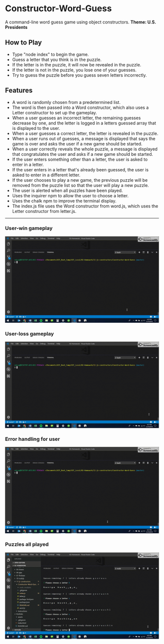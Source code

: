 # Constructor-Word-Guess
A command-line word guess game using object constructors.
**Theme: U.S. Presidents**

## How to Play
  * Type "node index" to begin the game.
  * Guess a letter that you think is in the puzzle.
  * If the letter is in the puzzle, it will now be revealed in the puzzle.
  * If the letter is not in the puzzle, you lose one of your guesses.
  * Try to guess the puzzle before you guess seven letters incorrectly. 

## Features
  * A word is randomly chosen from a predetermined list.
  * The word is then passed into a Word constructor, which also uses a Letter constructor to set up the gameplay.
  * When a user guesses an incorrect letter, the remaining guesses decrease by one, and the letter is logged in a letters guessed array that is displayed to the user.
  * When a user guesses a correct letter, the letter is revealed in the puzzle.
  * When a user runs out of guesses, a message is displayed that says the game is over and asks the user if a new game should be started.
  * When a user correctly reveals the whole puzzle, a message is displayed that congratulates the user and asks if a new game should be started.
  * If the user enters something other than a letter, the user is asked to enter in a letter.
  * If the user enters in a letter that's already been guessed, the user is asked to enter in a different letter.
  * If the user chooses to play a new game, the previous puzzle will be removed from the puzzle list so that the user will play a new puzzle.
  * The user is alerted when all puzzles have been played.
  * Uses the inquirer npm to allow the user to choose a letter.
  * Uses the chalk npm to improve the terminal display.
  * The index.js file uses the Word constructor from word.js, which uses the Letter constructor from letter.js.
  ***
### User-win gameplay
![User-win photo](https://github.com/edcourtney74/Constructor-Word-Guess/blob/master/images/win.gif "User wins")
### User-loss gameplay
![User-loss photo](https://github.com/edcourtney74/Constructor-Word-Guess/blob/master/images/loss.gif "User loses")
### Error handling for user
![Errors photo](https://github.com/edcourtney74/Constructor-Word-Guess/blob/master/images/error_handling.gif "Errors")
### Puzzles all played
![All-played photo](https://github.com/edcourtney74/Constructor-Word-Guess/blob/master/images/all_played.gif "All played")


